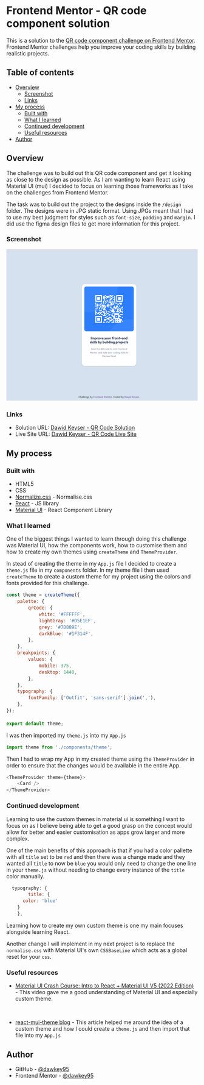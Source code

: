 # Frontend Mentor - QR code component solution

This is a solution to the [QR code component challenge on Frontend Mentor](https://www.frontendmentor.io/challenges/qr-code-component-iux_sIO_H). Frontend Mentor challenges help you improve your coding skills by building realistic projects.

## Table of contents

- [Overview](#overview)
  - [Screenshot](#screenshot)
  - [Links](#links)
- [My process](#my-process)
  - [Built with](#built-with)
  - [What I learned](#what-i-learned)
  - [Continued development](#continued-development)
  - [Useful resources](#useful-resources)
- [Author](#author)

## Overview

The challenge was to build out this QR code component and get it looking as close to the design as possible.
As I am wanting to learn React using Material UI (mui) I decided to focus on learning those frameworks as I take on the challenges from Frontend Mentor.

The task was to build out the project to the designs inside the `/design` folder. The designs were in JPG static format. Using JPGs meant that I had to use my best judgment for styles such as `font-size`, `padding` and `margin`. I did use the figma design files to get more information for this project.

### Screenshot

![](./images/Project-QR-Code.png)

### Links

- Solution URL: [Dawid Keyser - QR Code Solution](https://github.com/dawkey95/QR-Code-Challenge)
- Live Site URL: [Dawid Keyser - QR Code Live Site](https://dakey-qr-code-challenge.netlify.app/)

## My process

### Built with

- HTML5
- CSS
- [Normalize.css](https://necolas.github.io/normalize.css/) - Normalise.css
- [React](https://reactjs.org/) - JS library
- [Material UI](https://mui.com/) - React Component Library

### What I learned

One of the biggest things I wanted to learn through doing this challenge was Material UI, how the components work, how to customise them and how to create my own themes using `createTheme` and `ThemeProvider`.

In stead of creating the theme in my `App.js` file I decided to create a `theme.js` file in my `components` folder. In my theme file I then used `createTheme` to create a custom theme for my project using the colors and fonts provided for this challenge.

```js
const theme = createTheme({
	palette: {
		qrCode: {
			white: '#FFFFFF',
			lightGray: '#D5E1EF',
			grey: '#7D889E',
			darkBlue: '#1F314F',
		},
	},
	breakpoints: {
		values: {
			mobile: 375,
			desktop: 1440,
		},
	},
	typography: {
		fontFamily: ['Outfit', 'sans-serif'].join(','),
	},
});

export default theme;
```

I was then imported my `theme.js` into my `App.js`

```js
import theme from './components/theme';
```

Then I had to wrap my App in my created theme using the `ThemeProvider` in order to ensure that the changes would be available in the entire App.

```js
<ThemeProvider theme={theme}>
	<Card />
</ThemeProvider>
```

### Continued development

Learning to use the custom themes in material ui is something I want to focus on as I believe being able to get a good grasp on the concept would allow for better and easier customisation as apps grow larger and more complex.

One of the main benefits of this approach is that if you had a color pallette with all `title` set to be `red` and then there was a change made and they wanted all `title` to now be `blue` you would only need to change the one line in your `theme.js` without needing to change every instance of the `title` color manually.

```js
  typography: {
		title: {
      color: 'blue'
    }
	},
```

Learning how to create my own custom theme is one my main focuses alongside learning React.

Another change I will implement in my next project is to replace the `normalise.css` with Material UI's own `CSSBaseLine` which acts as a global reset for your `css`.

### Useful resources

- [Material UI Crash Course: Intro to React + Material UI V5 (2022 Edition)](https://www.youtube.com/watch?v=_W3uuxDnySQ) - This video gave me a good understanding of Material UI and especially custom theme.

  <br>

- [react-mui-theme blog](https://www.welcomedeveloper.com/react-mui-theme) - This article helped me around the idea of a custom theme and how I could create a `theme.js` and then import that file into my `App.js`

## Author

- GitHub - [@dawkey95](https://github.com/dawkey95)
- Frontend Mentor - [@dawkey95](https://www.frontendmentor.io/profile/dawkey95)
